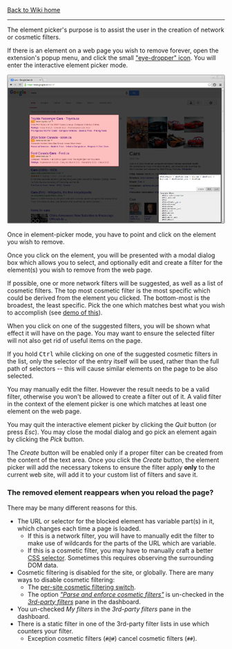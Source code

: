 [Back to Wiki home](https://github.com/gorhill/uBlock/wiki)

***

The element picker's purpose is to assist the user in the creation of network or cosmetic filters.

If there is an element on a web page you wish to remove forever, open the extension's popup menu, and click the small ["eye-dropper" icon](http://fontawesome.io/icon/eyedropper/). You will enter the interactive element picker mode.

![Element picker](https://raw.githubusercontent.com/gorhill/uBlock/master/doc/img/ss-element-picker.png)

Once in element-picker mode, you have to point and click on the element you wish to remove.

Once you click on the element, you will be presented with a modal dialog box which allows you to select, and optionally edit and create a filter for the element(s) you wish to remove from the web page.

If possible, one or more network filters will be suggested, as well as a list of cosmetic filters. The top most cosmetic filter is the most specific which could be derived from the element you clicked. The bottom-most is the broadest, the least specific. Pick the one which matches best what you wish to accomplish (see [demo of this](https://www.youtube.com/watch?v=8TvCGWwQr5o)).

When you click on one of the suggested filters, you will be shown what effect it will have on the page. You may want to ensure the selected filter will not also get rid of useful items on the page.

If you hold <kbd>Ctrl</kbd> while clicking on one of the suggested cosmetic filters in the list, only the selector of the entry itself will be used, rather than the full path of selectors -- this will cause similar elements on the page to be also selected.

You may manually edit the filter. However the result needs to be a valid filter, otherwise you won't be allowed to create a filter out of it. A valid filter in the context of the element picker is one which matches at least one element on the web page.

You may quit the interactive element picker by clicking the _Quit_ button (or press _Esc_). You may close the modal dialog and go pick an element again by clicking the _Pick_ button.

The _Create_ button will be enabled only if a proper filter can be created from the content of the text area. Once you click the _Create_ button, the element picker will add the necessary tokens to ensure the filter apply **only** to the current web site, will add it to your custom list of filters and save it.

### The removed element reappears when you reload the page?

There may be many different reasons for this.

- The URL or selector for the blocked element has variable part(s) in it, which changes each time a page is loaded.
    - If this is a network filter, you will have to manually edit the filter to make use of wildcards for the parts of the URL which are variable.
    - If this is a cosmetic filter, you may have to manually craft a better [CSS selector](https://www.w3.org/TR/selectors/#overview). Sometimes this requires observing the surrounding DOM data.
- Cosmetic filtering is disabled for the site, or globally. There are many ways to disable cosmetic filtering:
    - The [per-site cosmetic filtering switch](https://github.com/gorhill/uBlock/wiki/Per-site-switches#no-cosmetic-filtering).
    - The option [_"Parse and enforce cosmetic filters"_](https://github.com/gorhill/uBlock/wiki/Dashboard:-3rd-party-filters#parse-and-enforce-cosmetic-filters) is un-checked in the [_3rd-party filters_](https://github.com/gorhill/uBlock/wiki/Dashboard:-3rd-party-filters) pane in the dashboard.
- You un-checked _My filters_ in the _3rd-party filters_ pane in the dashboard.
- There is a static filter in one of the 3rd-party filter lists in use which counters your filter.
    - Exception cosmetic filters (`#@#`) cancel cosmetic filters (`##`).